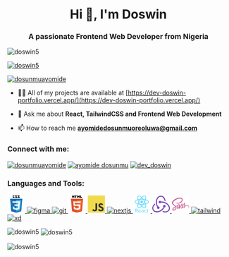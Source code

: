 <h1 align="center">Hi 👋, I'm Doswin</h1>
<h3 align="center">A passionate Frontend Web Developer from Nigeria</h3>

<p align="left"> <img src="https://komarev.com/ghpvc/?username=doswin5&label=Profile%20views&color=0e75b6&style=flat" alt="doswin5" /> </p>

<p align="left"> <a href="https://github.com/ryo-ma/github-profile-trophy"><img src="https://github-profile-trophy.vercel.app/?username=doswin5" alt="doswin5" /></a> </p>

<p align="left"> <a href="https://twitter.com/dosunmuayomide" target="blank"><img src="https://img.shields.io/twitter/follow/dosunmuayomide?logo=twitter&style=for-the-badge" alt="dosunmuayomide" /></a> </p>

- 👨‍💻 All of my projects are available at [https://dev-doswin-portfolio.vercel.app/](https://dev-doswin-portfolio.vercel.app/)

- 💬 Ask me about **React, TailwindCSS and Frontend Web Development**

- 📫 How to reach me **ayomidedosunmuoreoluwa@gmail.com**

<h3 align="left">Connect with me:</h3>
<p align="left">
<a href="https://twitter.com/dosunmuayomide" target="blank"><img align="center" src="https://raw.githubusercontent.com/rahuldkjain/github-profile-readme-generator/master/src/images/icons/Social/twitter.svg" alt="dosunmuayomide" height="30" width="40" /></a>
<a href="https://linkedin.com/in/ayomide dosunmu" target="blank"><img align="center" src="https://raw.githubusercontent.com/rahuldkjain/github-profile-readme-generator/master/src/images/icons/Social/linked-in-alt.svg" alt="ayomide dosunmu" height="30" width="40" /></a>
<a href="https://instagram.com/dev_doswin" target="blank"><img align="center" src="https://raw.githubusercontent.com/rahuldkjain/github-profile-readme-generator/master/src/images/icons/Social/instagram.svg" alt="dev_doswin" height="30" width="40" /></a>
</p>

<h3 align="left">Languages and Tools:</h3>
<p align="left"> <a href="https://www.w3schools.com/css/" target="_blank" rel="noreferrer"> <img src="https://raw.githubusercontent.com/devicons/devicon/master/icons/css3/css3-original-wordmark.svg" alt="css3" width="40" height="40"/> </a> <a href="https://www.figma.com/" target="_blank" rel="noreferrer"> <img src="https://www.vectorlogo.zone/logos/figma/figma-icon.svg" alt="figma" width="40" height="40"/> </a> <a href="https://git-scm.com/" target="_blank" rel="noreferrer"> <img src="https://www.vectorlogo.zone/logos/git-scm/git-scm-icon.svg" alt="git" width="40" height="40"/> </a> <a href="https://www.w3.org/html/" target="_blank" rel="noreferrer"> <img src="https://raw.githubusercontent.com/devicons/devicon/master/icons/html5/html5-original-wordmark.svg" alt="html5" width="40" height="40"/> </a> <a href="https://developer.mozilla.org/en-US/docs/Web/JavaScript" target="_blank" rel="noreferrer"> <img src="https://raw.githubusercontent.com/devicons/devicon/master/icons/javascript/javascript-original.svg" alt="javascript" width="40" height="40"/> </a> <a href="https://nextjs.org/" target="_blank" rel="noreferrer"> <img src="https://cdn.worldvectorlogo.com/logos/nextjs-2.svg" alt="nextjs" width="40" height="40"/> </a> <a href="https://reactjs.org/" target="_blank" rel="noreferrer"> <img src="https://raw.githubusercontent.com/devicons/devicon/master/icons/react/react-original-wordmark.svg" alt="react" width="40" height="40"/> </a> <a href="https://redux.js.org" target="_blank" rel="noreferrer"> <img src="https://raw.githubusercontent.com/devicons/devicon/master/icons/redux/redux-original.svg" alt="redux" width="40" height="40"/> </a> <a href="https://sass-lang.com" target="_blank" rel="noreferrer"> <img src="https://raw.githubusercontent.com/devicons/devicon/master/icons/sass/sass-original.svg" alt="sass" width="40" height="40"/> </a> <a href="https://tailwindcss.com/" target="_blank" rel="noreferrer"> <img src="https://www.vectorlogo.zone/logos/tailwindcss/tailwindcss-icon.svg" alt="tailwind" width="40" height="40"/> </a> <a href="https://www.adobe.com/products/xd.html" target="_blank" rel="noreferrer"> <img src="https://cdn.worldvectorlogo.com/logos/adobe-xd.svg" alt="xd" width="40" height="40"/> </a> </p>

<p><img align="left" src="https://github-readme-stats.vercel.app/api/top-langs?username=doswin5&show_icons=true&locale=en&layout=compact" alt="doswin5" /></p>

<p>&nbsp;<img align="center" src="https://github-readme-stats.vercel.app/api?username=doswin5&show_icons=true&locale=en" alt="doswin5" /></p>

<p><img align="center" src="https://github-readme-streak-stats.herokuapp.com/?user=doswin5&" alt="doswin5" /></p>

